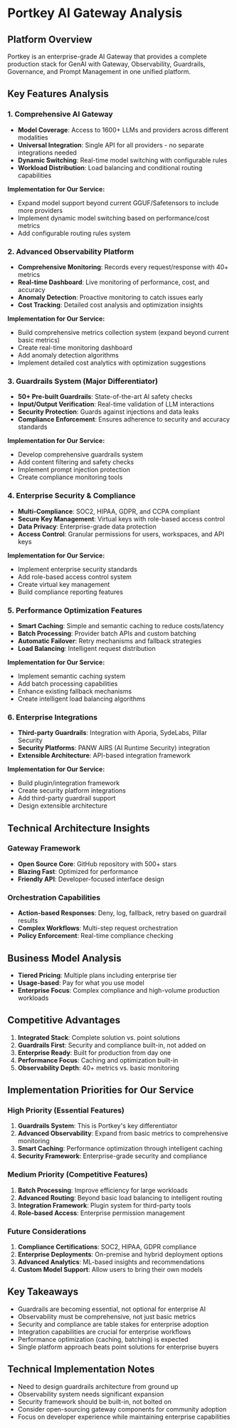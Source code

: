 # Portkey AI Gateway Analysis

## Platform Overview
Portkey is an enterprise-grade AI Gateway that provides a complete production stack for GenAI with Gateway, Observability, Guardrails, Governance, and Prompt Management in one unified platform.

## Key Features Analysis

### 1. Comprehensive AI Gateway
- **Model Coverage**: Access to 1600+ LLMs and providers across different modalities
- **Universal Integration**: Single API for all providers - no separate integrations needed
- **Dynamic Switching**: Real-time model switching with configurable rules
- **Workload Distribution**: Load balancing and conditional routing capabilities

**Implementation for Our Service:**
- Expand model support beyond current GGUF/Safetensors to include more providers
- Implement dynamic model switching based on performance/cost metrics
- Add configurable routing rules system

### 2. Advanced Observability Platform
- **Comprehensive Monitoring**: Records every request/response with 40+ metrics
- **Real-time Dashboard**: Live monitoring of performance, cost, and accuracy
- **Anomaly Detection**: Proactive monitoring to catch issues early
- **Cost Tracking**: Detailed cost analysis and optimization insights

**Implementation for Our Service:**
- Build comprehensive metrics collection system (expand beyond current basic metrics)
- Create real-time monitoring dashboard
- Add anomaly detection algorithms
- Implement detailed cost analytics with optimization suggestions

### 3. Guardrails System (Major Differentiator)
- **50+ Pre-built Guardrails**: State-of-the-art AI safety checks
- **Input/Output Verification**: Real-time validation of LLM interactions
- **Security Protection**: Guards against injections and data leaks
- **Compliance Enforcement**: Ensures adherence to security and accuracy standards

**Implementation for Our Service:**
- Develop comprehensive guardrails system
- Add content filtering and safety checks
- Implement prompt injection protection
- Create compliance monitoring tools

### 4. Enterprise Security & Compliance
- **Multi-Compliance**: SOC2, HIPAA, GDPR, and CCPA compliant
- **Secure Key Management**: Virtual keys with role-based access control
- **Data Privacy**: Enterprise-grade data protection
- **Access Control**: Granular permissions for users, workspaces, and API keys

**Implementation for Our Service:**
- Implement enterprise security standards
- Add role-based access control system
- Create virtual key management
- Build compliance reporting features

### 5. Performance Optimization Features
- **Smart Caching**: Simple and semantic caching to reduce costs/latency
- **Batch Processing**: Provider batch APIs and custom batching
- **Automatic Failover**: Retry mechanisms and fallback strategies
- **Load Balancing**: Intelligent request distribution

**Implementation for Our Service:**
- Implement semantic caching system
- Add batch processing capabilities
- Enhance existing fallback mechanisms
- Create intelligent load balancing algorithms

### 6. Enterprise Integrations
- **Third-party Guardrails**: Integration with Aporia, SydeLabs, Pillar Security
- **Security Platforms**: PANW AIRS (AI Runtime Security) integration
- **Extensible Architecture**: API-based integration framework

**Implementation for Our Service:**
- Build plugin/integration framework
- Create security platform integrations
- Add third-party guardrail support
- Design extensible architecture

## Technical Architecture Insights

### Gateway Framework
- **Open Source Core**: GitHub repository with 500+ stars
- **Blazing Fast**: Optimized for performance
- **Friendly API**: Developer-focused interface design

### Orchestration Capabilities
- **Action-based Responses**: Deny, log, fallback, retry based on guardrail results
- **Complex Workflows**: Multi-step request orchestration
- **Policy Enforcement**: Real-time compliance checking

## Business Model Analysis
- **Tiered Pricing**: Multiple plans including enterprise tier
- **Usage-based**: Pay for what you use model
- **Enterprise Focus**: Complex compliance and high-volume production workloads

## Competitive Advantages
1. **Integrated Stack**: Complete solution vs. point solutions
2. **Guardrails First**: Security and compliance built-in, not added on
3. **Enterprise Ready**: Built for production from day one
4. **Performance Focus**: Caching and optimization built-in
5. **Observability Depth**: 40+ metrics vs. basic monitoring

## Implementation Priorities for Our Service

### High Priority (Essential Features)
1. **Guardrails System**: This is Portkey's key differentiator
2. **Advanced Observability**: Expand from basic metrics to comprehensive monitoring
3. **Smart Caching**: Performance optimization through intelligent caching
4. **Security Framework**: Enterprise-grade security and compliance

### Medium Priority (Competitive Features)
1. **Batch Processing**: Improve efficiency for large workloads
2. **Advanced Routing**: Beyond basic load balancing to intelligent routing
3. **Integration Framework**: Plugin system for third-party tools
4. **Role-based Access**: Enterprise permission management

### Future Considerations
1. **Compliance Certifications**: SOC2, HIPAA, GDPR compliance
2. **Enterprise Deployments**: On-premise and hybrid deployment options
3. **Advanced Analytics**: ML-based insights and recommendations
4. **Custom Model Support**: Allow users to bring their own models

## Key Takeaways
- Guardrails are becoming essential, not optional for enterprise AI
- Observability must be comprehensive, not just basic metrics
- Security and compliance are table stakes for enterprise adoption
- Integration capabilities are crucial for enterprise workflows
- Performance optimization (caching, batching) is expected
- Single platform approach beats point solutions for enterprise buyers

## Technical Implementation Notes
- Need to design guardrails architecture from ground up
- Observability system needs significant expansion
- Security framework should be built-in, not bolted on
- Consider open-sourcing gateway components for community adoption
- Focus on developer experience while maintaining enterprise capabilities